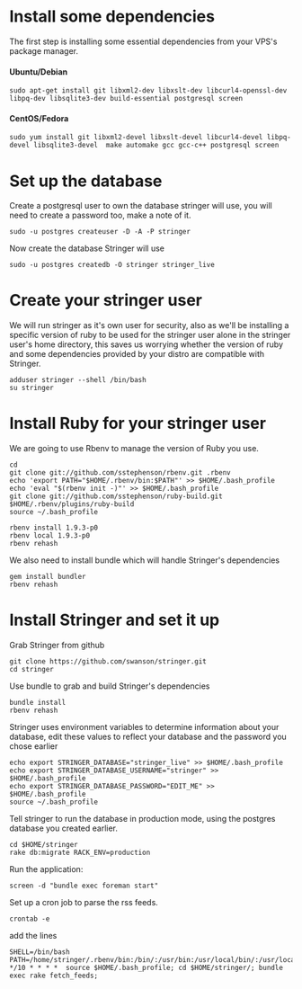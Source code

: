 Install some dependencies
=========================

The first step is installing some essential dependencies from your VPS's package manager.

#### Ubuntu/Debian

    sudo apt-get install git libxml2-dev libxslt-dev libcurl4-openssl-dev libpq-dev libsqlite3-dev build-essential postgresql screen

#### CentOS/Fedora

    sudo yum install git libxml2-devel libxslt-devel libcurl4-devel libpq-devel libsqlite3-devel  make automake gcc gcc-c++ postgresql screen

Set up the database
===================

Create a postgresql user to own the database stringer will use, you will need to create a password too, make a note of it.

    sudo -u postgres createuser -D -A -P stringer

Now create the database Stringer will use

    sudo -u postgres createdb -O stringer stringer_live

Create your stringer user
=========================

We will run stringer as it's own user for security, also as we'll be installing a specific version of ruby to be used for the stringer user alone in the stringer user's home directory, this saves us worrying whether the version of ruby and some dependencies provided by your distro are compatible with Stringer.

    adduser stringer --shell /bin/bash
    su stringer

Install Ruby for your stringer user
===================================

We are going to use Rbenv to manage the version of Ruby you use.

    cd
    git clone git://github.com/sstephenson/rbenv.git .rbenv
    echo 'export PATH="$HOME/.rbenv/bin:$PATH"' >> $HOME/.bash_profile
    echo 'eval "$(rbenv init -)"' >> $HOME/.bash_profile
    git clone git://github.com/sstephenson/ruby-build.git $HOME/.rbenv/plugins/ruby-build
    source ~/.bash_profile

    rbenv install 1.9.3-p0
    rbenv local 1.9.3-p0
    rbenv rehash

We also need to install bundle which will handle Stringer's dependencies

    gem install bundler
    rbenv rehash

Install Stringer and set it up
==============================

Grab Stringer from github

    git clone https://github.com/swanson/stringer.git
    cd stringer

Use bundle to grab and build Stringer's dependencies

    bundle install
    rbenv rehash

Stringer uses environment variables to determine information about your database, edit these values to reflect your database and the password you chose earlier

    echo export STRINGER_DATABASE="stringer_live" >> $HOME/.bash_profile
    echo export STRINGER_DATABASE_USERNAME="stringer" >> $HOME/.bash_profile
    echo export STRINGER_DATABASE_PASSWORD="EDIT_ME" >> $HOME/.bash_profile
    source ~/.bash_profile
    
Tell stringer to run the database in production mode, using the postgres database you created earlier.

    cd $HOME/stringer
    rake db:migrate RACK_ENV=production

Run the application:

    screen -d "bundle exec foreman start"

Set up a cron job to parse the rss feeds. 

    crontab -e

add the lines

    SHELL=/bin/bash
    PATH=/home/stringer/.rbenv/bin:/bin/:/usr/bin:/usr/local/bin/:/usr/local/sbin
    */10 * * * *  source $HOME/.bash_profile; cd $HOME/stringer/; bundle exec rake fetch_feeds;

